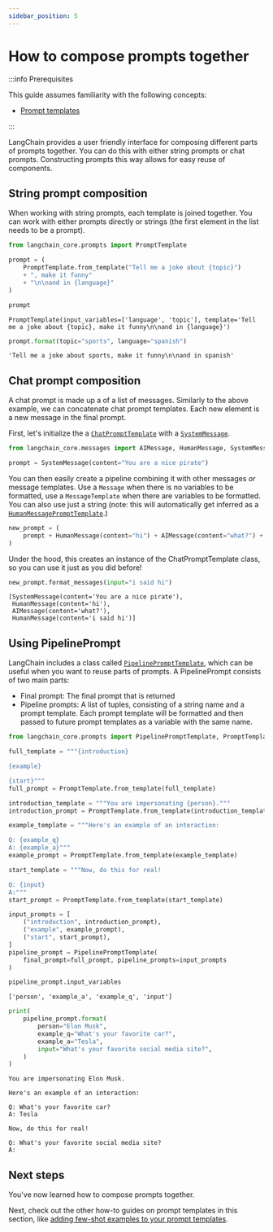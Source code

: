```yaml
---
sidebar_position: 5
---
```

# How to compose prompts together

:::info Prerequisites

This guide assumes familiarity with the following concepts:
- [Prompt templates](/docs/concepts/#prompt-templates)

:::

LangChain provides a user friendly interface for composing different parts of prompts together. You can do this with either string prompts or chat prompts. Constructing prompts this way allows for easy reuse of components.

## String prompt composition

When working with string prompts, each template is joined together. You can work with either prompts directly or strings (the first element in the list needs to be a prompt).


```python
from langchain_core.prompts import PromptTemplate

prompt = (
    PromptTemplate.from_template("Tell me a joke about {topic}")
    + ", make it funny"
    + "\n\nand in {language}"
)

prompt
```




    PromptTemplate(input_variables=['language', 'topic'], template='Tell me a joke about {topic}, make it funny\n\nand in {language}')




```python
prompt.format(topic="sports", language="spanish")
```




    'Tell me a joke about sports, make it funny\n\nand in spanish'



## Chat prompt composition

A chat prompt is made up a of a list of messages. Similarly to the above example, we can concatenate chat prompt templates. Each new element is a new message in the final prompt.

First, let's initialize the a [`ChatPromptTemplate`](https://api.python.langchain.com/en/latest/prompts/langchain_core.prompts.chat.ChatPromptTemplate.html) with a [`SystemMessage`](https://api.python.langchain.com/en/latest/messages/langchain_core.messages.system.SystemMessage.html).


```python
from langchain_core.messages import AIMessage, HumanMessage, SystemMessage

prompt = SystemMessage(content="You are a nice pirate")
```

You can then easily create a pipeline combining it with other messages *or* message templates.
Use a `Message` when there is no variables to be formatted, use a `MessageTemplate` when there are variables to be formatted. You can also use just a string (note: this will automatically get inferred as a [`HumanMessagePromptTemplate`](https://api.python.langchain.com/en/latest/prompts/langchain_core.prompts.chat.HumanMessagePromptTemplate.html).)


```python
new_prompt = (
    prompt + HumanMessage(content="hi") + AIMessage(content="what?") + "{input}"
)
```

Under the hood, this creates an instance of the ChatPromptTemplate class, so you can use it just as you did before!


```python
new_prompt.format_messages(input="i said hi")
```




    [SystemMessage(content='You are a nice pirate'),
     HumanMessage(content='hi'),
     AIMessage(content='what?'),
     HumanMessage(content='i said hi')]



## Using PipelinePrompt

LangChain includes a class called [`PipelinePromptTemplate`](https://api.python.langchain.com/en/latest/prompts/langchain_core.prompts.pipeline.PipelinePromptTemplate.html), which can be useful when you want to reuse parts of prompts. A PipelinePrompt consists of two main parts:

- Final prompt: The final prompt that is returned
- Pipeline prompts: A list of tuples, consisting of a string name and a prompt template. Each prompt template will be formatted and then passed to future prompt templates as a variable with the same name.


```python
from langchain_core.prompts import PipelinePromptTemplate, PromptTemplate

full_template = """{introduction}

{example}

{start}"""
full_prompt = PromptTemplate.from_template(full_template)

introduction_template = """You are impersonating {person}."""
introduction_prompt = PromptTemplate.from_template(introduction_template)

example_template = """Here's an example of an interaction:

Q: {example_q}
A: {example_a}"""
example_prompt = PromptTemplate.from_template(example_template)

start_template = """Now, do this for real!

Q: {input}
A:"""
start_prompt = PromptTemplate.from_template(start_template)

input_prompts = [
    ("introduction", introduction_prompt),
    ("example", example_prompt),
    ("start", start_prompt),
]
pipeline_prompt = PipelinePromptTemplate(
    final_prompt=full_prompt, pipeline_prompts=input_prompts
)

pipeline_prompt.input_variables
```




    ['person', 'example_a', 'example_q', 'input']




```python
print(
    pipeline_prompt.format(
        person="Elon Musk",
        example_q="What's your favorite car?",
        example_a="Tesla",
        input="What's your favorite social media site?",
    )
)
```

    You are impersonating Elon Musk.
    
    Here's an example of an interaction:
    
    Q: What's your favorite car?
    A: Tesla
    
    Now, do this for real!
    
    Q: What's your favorite social media site?
    A:


## Next steps

You've now learned how to compose prompts together.

Next, check out the other how-to guides on prompt templates in this section, like [adding few-shot examples to your prompt templates](/docs/how_to/few_shot_examples_chat).
